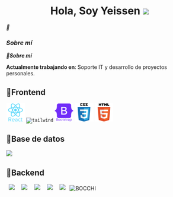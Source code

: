 <h1 align="center"><b>Hola, Soy Yeissen </b><img src="https://media.giphy.com/media/hvRJCLFzcasrR4ia7z/giphy.gif" width="35"></h1>

<!-- IMAGEN A LA DERECHA POR SI QUIERO -->
<!--  <img align="right" width=300px alt="Unicorn" src="https://c.tenor.com/GN73MKBawZYAAAAi/busy-cute.gif" /> -->

***🚀<h3>Sobre mí</h3>***
***🚀Sobre mí***

**Actualmente trabajando en**: Soporte IT y desarrollo de proyectos personales.  

   <h2>🎁Frontend</h2>
    <code><img height="50" src="https://raw.githubusercontent.com/devicons/devicon/master/icons/react/react-original-wordmark.svg" alt="react"></code>
    <code><img height="50" src="https://www.vectorlogo.zone/logos/tailwindcss/tailwindcss-icon.svg" alt="tailwind"></code>
    <code><img height="50" src="https://raw.githubusercontent.com/devicons/devicon/master/icons/bootstrap/bootstrap-plain-wordmark.svg" alt="bootstrap"></code>
    <code><img height="50" src="https://raw.githubusercontent.com/devicons/devicon/master/icons/css3/css3-original-wordmark.svg" alt="css3"></code>
    <code><img height="50" src="https://raw.githubusercontent.com/devicons/devicon/master/icons/html5/html5-original-wordmark.svg" alt="html5"></code>
    

   <h2>🎁Base de datos</h2>
    <a href="https://skillicons.dev">
      <img src="https://skillicons.dev/icons?i=mysql,mongodb,postgres"/>
    </a>

   <h2>🎁Backend</h2>
   <code> <img height="50" src="https://www.vectorlogo.zone/logos/springio/springio-ar21.svg"> </code>
   <code> <img height="50" src="https://www.vectorlogo.zone/logos/firebase/firebase-ar21.svg"> </code>
   <code> <img height="50" src="https://www.vectorlogo.zone/logos/javascript/javascript-ar21.svg"> </code>
   <code> <img height="50" src="https://www.vectorlogo.zone/logos/nodejs/nodejs-ar21.svg"> </code>
   <code> <img height="50" src="https://www.vectorlogo.zone/logos/java/java-ar21.svg"> </code>

 <img align="center" width="400" alt="BOCCHI" src="https://c.wallhere.com/photos/d9/3f/BOCCHI_THE_ROCK_Hitori_Bocchi_guitar_forest_vertical_pink_hair-2209797.jpg!d">

